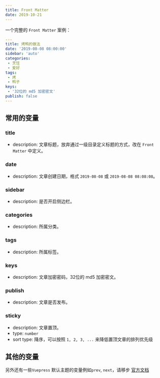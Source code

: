 ```yaml
---
title: Front Matter
date: 2019-10-21
---
```


一个完整的 `Front Matter` 案例：

```yaml
---
title: 烤鸭的做法
date: '2019-08-08 08:00:00'
sidebar: 'auto'
categories:
 - 烹饪
 - 爱好
tags:
 - 烤
 - 鸭子
keys:
 - '32位的 md5 加密密文'
publish: false
---
```

## 常用的变量

### title

- description: 文章标题，放弃通过一级目录定义标题的方式，改在 `Front Matter` 中定义。

### date

- description: 文章创建日期，格式 `2019-08-08` 或 `2019-08-08 08:08:08`。

### sidebar

- description: 是否开启侧边栏。

### categories

- description: 所属分类。

### tags

- description: 所属标签。

### keys

- description: 文章加密密码，32位的 md5 加密密文。

### publish

- description: 文章是否发布。

### sticky <Badge text="1.1.2+" />

- description: 文章置顶。
- type: `number`
- sort type: 降序，可以按照 `1, 2, 3, ...` 来降低置顶文章的排列优先级

## 其他的变量

另外还有一些`Vuepress` 默认主题的变量例如`prev`, `next`，请移步 [官方文档](https://vuepress.vuejs.org/zh/guide/frontmatter.html#%E5%85%B6%E4%BB%96%E6%A0%BC%E5%BC%8F%E7%9A%84-front-matter)